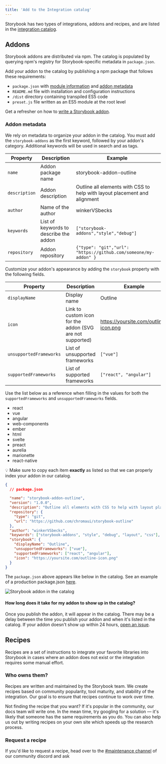 ```yaml
---
title: 'Add to the Integration catalog'
---
```


Storybook has two types of integrations, addons and recipes, and are listed in the [integration catalog](https://storybook.js.org/integrations/).

## Addons

Storybook addons are distributed via npm. The catalog is populated by querying npm's registry for Storybook-specific metadata in `package.json`.

Add your addon to the catalog by publishing a npm package that follows these requirements:

- `package.json` with [module information](./writing-addons.md#get-started) and [addon metadata](#addon-metadata)
- `README.md` file with installation and configuration instructions
- `/dist` directory containing transpiled ES5 code
- `preset.js` file written as an ES5 module at the root level

<div class="aside">

Get a refresher on how to [write a Storybook addon](./writing-addons.md).

</div>

### Addon metadata

We rely on metadata to organize your addon in the catalog. You must add the <code>storybook-addons</code> as the first keyword, followed by your addon's category. Additional keywords will be used in search and as tags.

| Property      | Description                            | Example                                                                   |
| ------------- | -------------------------------------- | ------------------------------------------------------------------------- |
| `name`        | Addon package name                     | storybook-addon-outline                                                   |
| `description` | Addon description                      | Outline all elements with CSS to help with layout placement and alignment |
| `author`      | Name of the author                     | winkerVSbecks                                                             |
| `keywords`    | List of keywords to describe the addon | `["storybook-addons","style","debug"]`                                    |
| `repository`  | Addon repository                       | `{"type": "git","url": "https://github.com/someone/my-addon" }`           |

Customize your addon's appearance by adding the `storybook` property with the following fields.

| Property                | Description                                               | Example                               |
| ----------------------- | --------------------------------------------------------- | ------------------------------------- |
| `displayName`           | Display name                                              | Outline                               |
| `icon`                  | Link to custom icon for the addon (SVG are not supported) | https://yoursite.com/outline-icon.png |
| `unsupportedFrameworks` | List of unsupported frameworks                            | `["vue"]`                             |
| `supportedFrameworks`   | List of supported frameworks                              | `["react", "angular"]`                |

Use the list below as a reference when filling in the values for both the `supportedFrameworks` and `unsupportedFrameworks` fields.

- react
- vue
- angular
- web-components
- ember
- html
- svelte
- preact
- aurelia
- marionette
- react-native

<div class="aside">
💡 Make sure to copy each item <strong>exactly</strong> as listed so that we can properly index your addon in our catalog.
</div>

```json
{
  // package.json

  "name": "storybook-addon-outline",
  "version": "1.0.0",
  "description": "Outline all elements with CSS to help with layout placement and alignment",
  "repository": {
    "type": "git",
    "url": "https://github.com/chromaui/storybook-outline"
  },
  "author": "winkerVSbecks",
  "keywords": ["storybook-addons", "style", "debug", "layout", "css"],
  "storybook": {
    "displayName": "Outline",
    "unsupportedFrameworks": ["vue"],
    "supportedFrameworks": ["react", "angular"],
    "icon": "https://yoursite.com/outline-icon.png"
  }
}
```

The `package.json` above appears like below in the catalog. See an example of a production package.json [here](https://github.com/chromaui/storybook-outline/blob/main/package.json).

![Storybook addon in the catalog](./addon-display.png)

#### How long does it take for my addon to show up in the catalog?

Once you publish the addon, it will appear in the catalog. There may be a delay between the time you publish your addon and when it's listed in the catalog. If your addon doesn't show up within 24 hours, [open an issue](https://github.com/storybookjs/frontpage/issues).

## Recipes

Recipes are a set of instructions to integrate your favorite libraries into Storybook in cases where an addon does not exist or the integration requires some manual effort.

### Who owns them?

Recipes are written and maintained by the Storybook team. We create recipes based on community popularity, tool maturity, and stability of the integration. Our goal is to ensure that recipes continue to work over time.

Not finding the recipe that you want? If it's popular in the community, our docs team will write one. In the mean time, try googling for a solution — it's likely that someone has the same requirements as you do. You can also help us out by writing recipes on your own site which speeds up the research process.

### Request a recipe

If you'd like to request a recipe, head over to the [#maintenance channel](https://discord.com/channels/486522875931656193/490070912448724992) of our community discord and ask
